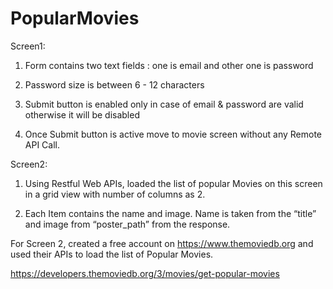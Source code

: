 # PopularMovies

Screen1:

1. Form contains two text fields : one is email and other one is password

2. Password size is between 6 - 12 characters

3. Submit button is enabled only in case of email & password are valid otherwise it will be disabled

4. Once Submit button is active move to movie screen without any Remote API Call.

Screen2:

1. Using Restful Web APIs, loaded the list of popular Movies on this screen in a grid view with number of columns as 2.

2. Each Item contains the name and image. Name is taken from the “title” and image from “poster_path” from the response.

 
For Screen 2, created a free account on https://www.themoviedb.org and used their APIs to load the list of Popular Movies.

https://developers.themoviedb.org/3/movies/get-popular-movies
